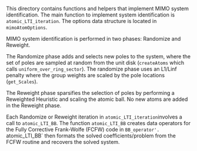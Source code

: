 This directory contains functions and helpers that implement MIMO system identification. The main function to implement system identification is `atomic_LTI_iteration`. The options data structure is located in `mimoAtomOptions`. 

MIMO system identification is performed in two phases: Randomize and Reweight. 

The Randomize phase adds and selects new poles to the system, where the set of poles are sampled at random from the unit disk (`createAtoms` which calls `uniform_over_ring_sector`). The randomize phase uses an L1/Linf penalty where the group weights are scaled by the pole locations (`get_Scales`).

The Reweight phase sparsifies the selection of poles by performing a Reweighted Heuristic and scaling the atomic ball. No new atoms are added in the Reweight phase.

Each Randomize or Reweight iteration in `atomic_LTI_iteration`involves a call to `atomic_LTI_BB`. The function `atomic_LTI_BB` creates data operators for the Fully Corrective Frank-Wolfe (FCFW) code in `BB_operator'. `atomic_LTI_BB` then formats the solved coefficients/problem from the FCFW routine and recovers the solved system.

